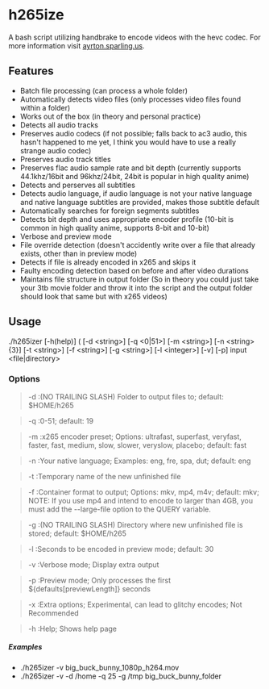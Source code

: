 # h265ize
A bash script utilizing handbrake to encode videos with the hevc codec.
For more information visit [ayrton.sparling.us](https://ayrton.sparling.us/index.php/ultimate-x265hevc-encoding-script-h265izer/ "Ayrton Sparling").

## Features
- Batch file processing (can process a whole folder)
- Automatically detects video files (only processes video files found within a folder)
- Works out of the box (in theory and personal practice)
- Detects all audio tracks
- Preserves audio codecs (if not possible; falls back to ac3 audio, this hasn't happened to me yet, I think you would have to use a really strange audio codec)
- Preserves audio track titles
- Preserves flac audio sample rate and bit depth (currently supports 44.1khz/16bit and 96khz/24bit, 24bit is popular in high quality anime)
- Detects and perserves all subtitles
- Detects audio language, if audio language is not your native language and native language subtitles are provided, makes those subtitle default
- Automatically searches for foreign segments subtitles
- Detects bit depth and uses appropriate encoder profile (10-bit is common in high quality anime, supports 8-bit and 10-bit)
- Verbose and preview mode
- File override detection (doesn't accidently write over a file that already exists, other than in preview mode)
- Detects if file is already encoded in x265 and skips it
- Faulty encoding detection based on before and after video durations
- Maintains file structure in output folder (So in theory you could just take your 3tb movie folder and throw it into the script and the output folder should look that same but with x265 videos)

## Usage
./h265izer [-h(help)] ( [-d &#x3C;string&#x3E;] [-q &#x3C;0|51&#x3E;] [-m &#x3C;string&#x3E;] [-n &#x3C;string&#x3E;{3}] [-t &#x3C;string&#x3E;] [-f &#x3C;string&#x3E;] [-g &#x3C;string&#x3E;] [-l &#x3C;integer&#x3E;] [-v] [-p] input &#x3C;file|directory&#x3E;
### Options
>-d :(NO TRAILING SLASH) Folder to output files to; default: $HOME/h265

>-q :0-51; default: 19

>-m :x265 encoder preset; Options: ultrafast, superfast, veryfast, faster, fast, medium, slow, slower, veryslow, placebo; default: fast

>-n :Your native language; Examples: eng, fre, spa, dut; default: eng

>-t :Temporary name of the new unfinished file

>-f :Container format to output; Options: mkv, mp4, m4v; default: mkv; NOTE: If you use mp4 and intend to encode to larger than 4GB, you must add the --large-file option to the QUERY variable.

>-g :(NO TRAILING SLASH) Directory where new unfinished file is stored; default: $HOME/h265

>-l :Seconds to be encoded in preview mode; default: 30

>-v :Verbose mode; Display extra output

>-p :Preview mode; Only processes the first ${defaults[previewLength]} seconds

>-x :Extra options; Experimental, can lead to glitchy encodes; Not Recommended

>-h :Help; Shows help page

##### Examples
* ./h265izer -v big_buck_bunny_1080p_h264.mov
* ./h265izer -v -d /home -q 25 -g /tmp big_buck_bunny_folder